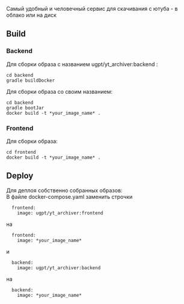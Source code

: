 Самый удобный и человечный сервис для скачивания с ютуба - в облако или на диск

## Build
### Backend
Для сборки образа с названием ugpt/yt_archiver:backend :
```
cd backend
gradle buildDocker
```
Для сборки образа со своим названием:
```
cd backend
gradle bootJar
docker build -t *your_image_name* .
```
### Frontend
Для сборки образа:
```
cd frontend
docker build -t *your_image_name* .
```

## Deploy
Для деплоя собственно собранных образов:
<br>
В файле docker-compose.yaml заменить строчки
```
  frontend:
    image: ugpt/yt_archiver:frontend
```
на<br>
```
  frontend:
    image: *your_image_name*
```
и<br>
```
  backend:
    image: ugpt/yt_archiver:backend
```
на<br>
```
  backend:
    image: *your_image_name*
```